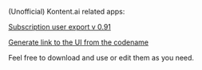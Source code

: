 (Unofficial) Kontent.ai related apps:

[Subscription user export v 0.91](https://nestratsa.sk/temp/kontent/subscription_user_export.html)

[Generate link to the UI from the codename](https://nestratsa.sk/temp/kontent/codename_to_ui.html)

Feel free to download and use or edit them as you need.
